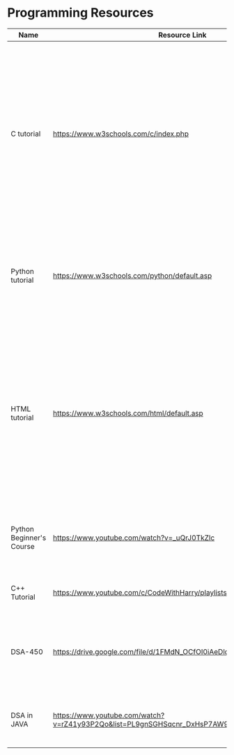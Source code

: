 # Programming Resources
Name | Resource Link | Information
------ | ------- | --------------
C tutorial | https://www.w3schools.com/c/index.php | The course is self-paced with text based modules, practical interactive examples and exercises to check your understanding as you progress. Complete the modules and the final certification exam to get the w3schools certification.
Python tutorial | https://www.w3schools.com/python/default.asp | Lorem ipsum dolor sit amet, consectetur adipiscing elit, sed do eiusmod tempor incididunt ut labore et dolore magna aliqua. 
HTML tutorial | https://www.w3schools.com/html/default.asp | Lorem ipsum dolor sit amet, consectetur adipiscing elit, sed do eiusmod tempor incididunt ut labore et dolore magna aliqua. Ut enim ad minim veniam, quis nostrud exercitation ullamco laboris nisi ut aliquip ex ea commodo consequat
Python Beginner's Course | https://www.youtube.com/watch?v=_uQrJ0TkZlc | great explaination with pratical examples from start. Sufficient for absolute beginners.
C++ Tutorial|https://www.youtube.com/c/CodeWithHarry/playlists| Playlist of C++ programming language.
DSA-450|https://drive.google.com/file/d/1FMdN_OCfOI0iAeDlqswCiC2DZzD4nPsb/view| DSA-450 is interview questions sheet for DSA created by Love Babbar-youtuber,Ex-Microsoft,Ex-Amazon.
DSA in JAVA |https://www.youtube.com/watch?v=rZ41y93P2Qo&list=PL9gnSGHSqcnr_DxHsP7AW9ftq0AtAyYqJ| playlist of one of the best DSA course created by kunal kushwaha.
